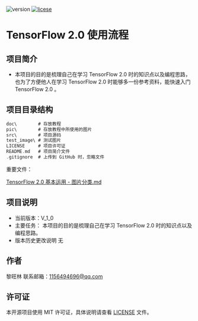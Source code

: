 <!--
 * @描述: 
 * @版本: V1_0_0
 * @作者: LiWanglin
 * @创建时间: 2020.01.15
 * @最后编辑人: LiWanglin
 * @最后编辑时间: 2020.01.15
 -->

![version](https://img.shields.io/badge/version-v__1__0-orange) [![licese](https://img.shields.io/badge/license-MIT-green)](https://github.com/WanglinLi595/version-control/blob/master/LICENSE)

# TensorFlow 2.0 使用流程

## 项目简介

- 本项目的目的是梳理自己在学习 TensorFlow 2.0 时的知识点以及编程思路，也为了方便他人在学习 TensorFlow 2.0 时能够多一份参考资料，能快速入门 TensorFlow 2.0 。
  
## 项目目录结构

```C
doc\        # 存放教程
pic\        # 存放教程中所使用的图片
src\        # 项目源码
test_image\ # 测试图片
LICENSE     # 项目许可证
README.md   # 项目简介文件
.gitignore  # 上传到 GitHub 时，忽略文件
```

重要文件：  

[TensorFlow 2.0 基本运用 - 图片分类.md](https://github.com/WanglinLi595/save_model_usage_flow/blob/master/doc/Tensorflow%202.0%20%E5%9F%BA%E6%9C%AC%E8%BF%90%E7%94%A8%20-%20%E5%9B%BE%E7%89%87%E5%88%86%E7%B1%BB.md)  

## 项目说明

- 当前版本：V_1_0
- 主要任务：
  本项目的目的是梳理自己在学习 TensorFlow 2.0 时的知识点以及编程思路。
- 版本历史更改说明
  无

## 作者

黎旺林 联系邮箱：1156494696@qq.com

## 许可证

本开源项目使用 MIT 许可证，具体说明请查看 [LICENSE](https://github.com/WanglinLi595/save_model_usage_flow/blob/master/LICENSE) 文件。
